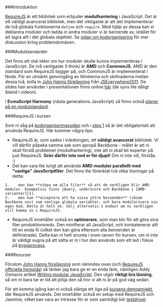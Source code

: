 ###Introduktion

[RequireJS][11] är ett bibliotek som erbjuder **modulhantering** i JavaScript. Det är ett väldigt avancerat bibliotek, men det viktigaste är att det implementerar de två globala funktionerna `define` och `require`. Med hjälp av dessa kan vi deklarera moduler och ladda in andra moduler vi är beroende av, istället för att lagra allt i det globala objektet. Se [sidan om kodorganisering][7] för mer diskussion kring problemdomänen.



###Modulstandarder

Det finns ett otal idéer om hur moduler skulle kunna implementeras i JavaScript. De två vanligaste (I think) är **AMD** och **CommonJS**. AMD är den standard som RequireJS bygger på, och CommonJS är implementerat i Node. För en utmärkt genomgång av likheterna och skillnaderna mellan dessa två, kolla in [John Hanns föreläsning][2] från [JSEverywhere2011][3]. De slides han använder i presentationen finns online [här][4] (de syns lite dåligt ibland i videon).

I **EcmaScript Harmony** (nästa generations JavaScript) så finns också [planer på en modulstandard][6].


###RequireJS i kursen

Som ni såg på [kodorganiseringssidan][7] och i [steg 1][8] så är det obligatoriskt att använda RequireJS. Här kommer några tips:

*    RequireJS är, som sades i inledningen, ett **väldigt avancerat** bibliotek. Vi vill därför påpeka samma sak som apropå Backbone - målet är att ni skall förstå problemet (modulhantering), inte att ni skall bli experter på just RequireJS. **Gräv därför inte ned er för djupt!** Om ni inte vill, förstås. :)
*    Det kan vara lite lurigt att använda **AMD-moduler parallellt med "vanliga" JavaScriptfiler**. Det finns lite förenklat två olika lösningar på detta:

    1.    man kan **stöpa om alla filer** så att de verkligen blir AMD-moduler. Exempelvis finns jQuery, underscore och Backbone i [AMD-varianter][1].
    2.    man kan **acceptera att ha vissa yttre beroenden** (såsom Backbone osv) som vanliga globala variabler, och bara modularisera sin egen kod. Detta är helt ok. Välj alternativ 1 endast om ni verkligen vill komma in i RequireJS.
*    RequireJS innehåller också en **optimerare**, som man kör för att göra sina filer produktionsredo. Den minifierar all JavaScript, och konkatenerar allt till en enda fil (vilket den kan göra eftersom alla beroenden är definierade). Detta kan ni helt strunta i inom ramen för kursen, om ni inte är väldigt sugna på att sätta er in i hur den används som ett led i fokus på [byggprocess][12].



###Resurser

Förutom [John Hanns föreläsning][2] som nämndes ovan (och [RequireJS officiella hemsida][11]) så tänker jag bara ge er en enda länk, nämligen Addy Osmanis artikel [Writing modular JavaScript][5]. Den utgör **riktigt bra läsning**, så om ni bara tar er tid att plöja den så tror vi att ni är på god väg sedan.

För att komma igång kan ni också slänga ett öga på [kursens demoprojekt][9], där RequireJS används. Det innehåller också en setup med RequireJS och Jasmine, vilket kan vara av intresse för er som samtidigt kör [testdrivet][10]. 



 [1]: https://github.com/amdjs
 [2]: http://www.everytalk.tv/talks/913-JSEverywhere-AMD-vs-CommonJS
 [3]: http://2011.wakanday.org/
 [4]: http://unscriptable.com/code/AMD-vs-CommonJS/
 [5]: http://addyosmani.com/writing-modular-js/
 [6]: http://wiki.ecmascript.org/doku.php?id=harmony:modules
 [7]: https://coursepress.lnu.se/kurs/ria-utveckling-med-javascript/kodorganisering/
 [8]: https://coursepress.lnu.se/kurs/ria-utveckling-med-javascript/steg-1-vagval/
 [9]: https://github.com/krawaller/riademo
 [10]: https://coursepress.lnu.se/kurs/ria-utveckling-med-javascript/test-driven-utveckling/
 [11]: http://requirejs.org/
 [12]: https://coursepress.lnu.se/kurs/ria-utveckling-med-javascript/byggprocess/